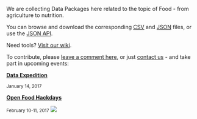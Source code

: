 We are collecting Data Packages here related to the topic of Food - from agriculture to nutrition.

You can browse and download the corresponding [CSV](https://de.wikipedia.org/wiki/CSV_(Dateiformat)) and [JSON](https://de.wikipedia.org/wiki/JavaScript_Object_Notation) files, or use the [JSON API](http://127.0.0.1:8002/api.json).

Need tools? [Visit our wiki](https://github.com/schoolofdata-swiss/datacentral/wiki).

To contribute, please [leave a comment here](https://docs.google.com/spreadsheets/d/1W27W3vuD5mj1CDWbGJhjECabRbsqVzt_8EhPJV1l5b0/edit#gid=1386834576), or just [contact us](/contact/) - and take part in upcoming events:

**[Data Expedition](https://schoolofdata-ch.github.io/2016/12/14/Food-Data-Expedition.html)**

<small>January 14, 2017</small>

**[Open Food Hackdays](http://food.opendata.ch)**

<small>February 10-11, 2017</small> <a target="_blank" href="https://calendar.google.com/calendar/event?action=TEMPLATE&tmeid=NjVnajZlOWc3NWhqYWI5bmM5ajZhYjlrNjhvM2liOXBjNHJqNGJiNjZoaGppb2hwNjhvM2dkMWljNCAwb2hxdG01aDRiNjU4dGs2ZGtlNWhkNTdzY0Bn&tmsrc=0ohqtm5h4b658tk6dke5hd57sc%40group.calendar.google.com"><img border="0" src="https://www.google.com/calendar/images/ext/gc_button1_en-GB.gif"></a>
